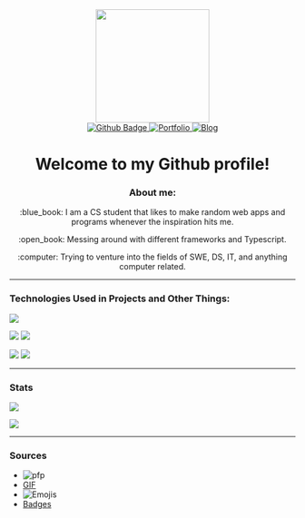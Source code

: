 <!-- header section  -->
<div class="header" align="center">
  <!--  gif goes here  -->
  <img src="https://media.giphy.com/media/QssGEmpkyEOhBCb7e1/giphy.gif" width="200"/>
 
 <div class="badges">
   
   <a href="https://github.com/Atypics3/">
     <img src="https://img.shields.io/badge/Github-black?style=for-the-badge&logo=github&logoColor=white" alt="Github Badge"/>
   </a>
   
   <a href="https://github.com">
     <img src="https://img.shields.io/badge/Portfolio-green?style=for-the-badge" alt="Portfolio"/>
   </a>
   
   <a href="https://chcblog.vercel.app/">
     <img src="https://img.shields.io/badge/Blog-blue?style=for-the-badge" alt="Blog"/>
   </a>
 </div>

  <h1>
   Welcome to my Github profile!
 </h1>
  
</div>
<div class="intro">
 <h3 align="center">About me:</h3>
 <p align="center">:blue_book: I am a CS student that likes to make random web apps and programs whenever the inspiration hits me. </p>
 <p align="center">:open_book: Messing around with different frameworks and Typescript.</p>
 <p align="center">:computer: Trying to venture into the fields of SWE, DS, IT, and anything computer related.</p>
</div>

---

### Technologies Used in Projects and Other Things:

![](https://img.shields.io/badge/Code_Editor-Visual_Studio_Code-informational?style=flat&logo=visualstudiocode&logoColor=white&color=blue)

![](https://img.shields.io/badge/Language-Vanilla_JS-informational?style=flat&logo=javascript&logoColor=white&color=blue)
![](https://img.shields.io/badge/Framework-React-informational?style=flat&logo=react&logoColor=white&color=blue)

![](https://img.shields.io/badge/Language-Python-informational?style=flat&logo=python&logoColor=white&color=blue)
![](https://img.shields.io/badge/Language-C++-informational?style=flat&logo=cplusplus&logoColor=white&color=blue)

---

### Stats

![](https://github.com/Atypics3/shiny-octo-invention/blob/master/generated/overview.svg)

![](https://github.com/Atypics3/shiny-octo-invention/blob/master/generated/languages.svg)

</div>

---

### Sources

- ![pfp](https://github.com/cat-milk/Anime-Girls-Holding-Programming-Books)
- [GIF](https://giphy.com/stickers/coding-webdesign-coder-QssGEmpkyEOhBCb7e1)
- ![Emojis](https://github.com/ikatyang/emoji-cheat-sheet)
- [Badges](https://shields.io)

